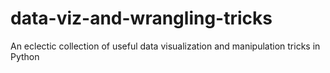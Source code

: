 # data-viz-and-wrangling-tricks
An eclectic collection of useful data visualization and manipulation tricks in Python
